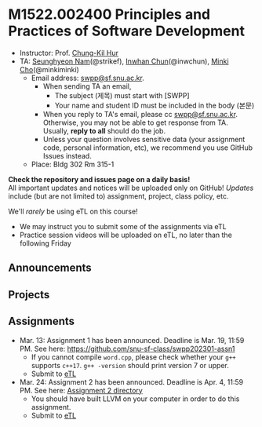 # M1522.002400 Principles and Practices of Software Development

- Instructor: Prof. [Chung-Kil Hur](http://sf.snu.ac.kr/gil.hur)
- TA: [Seunghyeon Nam](https://sf.snu.ac.kr/seunghyeon.nam/)(@strikef),
[Inwhan Chun](https://sf.snu.ac.kr/inwhan.chun/)(@inwchun),
[Minki Cho](https://sf.snu.ac.kr/minki.cho/)(@minkiminki)
    + Email address: swpp@sf.snu.ac.kr. 
        * When sending TA an email,
            * The subject (제목) must start with [SWPP]
            * Your name and student ID must be included in the body (본문)
        * When you reply to TA's email, please cc swpp@sf.snu.ac.kr.
          Otherwise, you may not be able to get response from TA.
          Usually, **reply to all** should do the job.
        * Unless your question involves sensitive data (your assignment code,
          personal information, etc), we recommend you use GitHub Issues
          instead.
    + Place: Bldg 302 Rm 315-1

**Check the repository and issues page on a daily basis!**  
All important updates and notices will be uploaded only on GitHub!
*Updates* include (but are not limited to) assignment, project, class policy, etc.

We'll *rarely* be using eTL on this course!
* We may instruct you to submit some of the assignments via eTL
* Practice session videos will be uploaded on eTL, no later than the following Friday

## Announcements 

## Projects

## Assignments
- Mar. 13: Assignment 1 has been announced. Deadline is Mar. 19, 11:59 PM.
  See here: https://github.com/snu-sf-class/swpp202301-assn1
  - If you cannot compile `word.cpp`, please check whether your `g++` supports `c++17`. `g++ -version` should print version 7 or upper.
  - Submit to [eTL](https://myetl.snu.ac.kr/courses/240431/assignments/185699)
- Mar. 24: Assignment 2 has been announced. Deadline is Apr. 4, 11:59 PM.
  See here: [Assignment 2 directory](practice/assignments/assn2)
  - You should have built LLVM on your computer in order to do this assignment.
  - Submit to [eTL](https://myetl.snu.ac.kr/courses/240431/assignments/188816)
